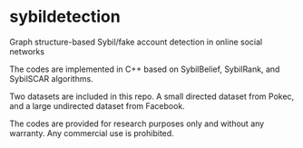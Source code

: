 # sybildetection
Graph structure-based Sybil/fake account detection in online social networks

The codes are implemented in C++ based on SybilBelief, SybilRank, and SybilSCAR algorithms.

Two datasets are included in this repo. A small directed dataset from Pokec, and a large undirected dataset from Facebook.

The codes are provided for research purposes only and without any warranty. Any commercial use is prohibited.

